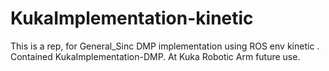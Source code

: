 # KukaImplementation-kinetic
This is a rep, for General_Sinc DMP implementation using ROS env kinetic . Contained KukaImplementation-DMP. At Kuka Robotic Arm future use.
